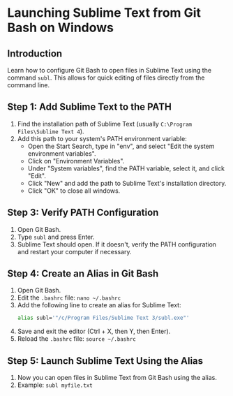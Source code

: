 # Launching Sublime Text from Git Bash on Windows

## Introduction
Learn how to configure Git Bash to open files in Sublime Text using the command `subl`. This allows for quick editing of files directly from the command line.

## Step 1: Add Sublime Text to the PATH
1. Find the installation path of Sublime Text (usually `C:\Program Files\Sublime Text 4`).
2. Add this path to your system's PATH environment variable:
    - Open the Start Search, type in "env", and select "Edit the system environment variables".
    - Click on "Environment Variables".
    - Under "System variables", find the PATH variable, select it, and click "Edit".
    - Click "New" and add the path to Sublime Text's installation directory.
    - Click "OK" to close all windows.

## Step 3: Verify PATH Configuration
1. Open Git Bash.
2. Type `subl` and press Enter.
3. Sublime Text should open. If it doesn't, verify the PATH configuration and restart your computer if necessary.

## Step 4: Create an Alias in Git Bash
1. Open Git Bash.
2. Edit the `.bashrc` file: `nano ~/.bashrc`
3. Add the following line to create an alias for Sublime Text:
    ```sh
    alias subl='"/c/Program Files/Sublime Text 3/subl.exe"'
    ```
4. Save and exit the editor (Ctrl + X, then Y, then Enter).
5. Reload the `.bashrc` file: `source ~/.bashrc`

## Step 5: Launch Sublime Text Using the Alias
1. Now you can open files in Sublime Text from Git Bash using the alias.
2. Example: `subl myfile.txt`